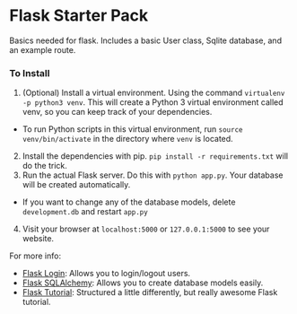 # Flask Starter Pack

Basics needed for flask. Includes a basic User class, Sqlite database, and an example route.

### To Install

1. (Optional) Install a virtual environment. Using the command `virtualenv -p python3 venv`. This will create a Python 3 virtual environment called venv, so you can keep track of your dependencies.
  * To run Python scripts in this virtual environment, run `source venv/bin/activate` in the directory where `venv` is located.
2. Install the dependencies with pip. `pip install -r requirements.txt` will do the trick.
3. Run the actual Flask server. Do this with `python app.py`. Your database will be created automatically.
  * If you want to change any of the database models, delete `development.db` and restart `app.py`
4. Visit your browser at `localhost:5000` or `127.0.0.1:5000` to see your website.

For more info:

  * [Flask Login][1]: Allows you to login/logout users.
  * [Flask SQLAlchemy][2]: Allows you to create database models easily.
  * [Flask Tutorial][3]: Structured a little differently, but really awesome Flask tutorial.


[1]: https://flask-login.readthedocs.io/en/latest/
[2]: http://flask-sqlalchemy.pocoo.org/2.1/
[3]: https://blog.miguelgrinberg.com/post/the-flask-mega-tutorial-part-i-hello-world
